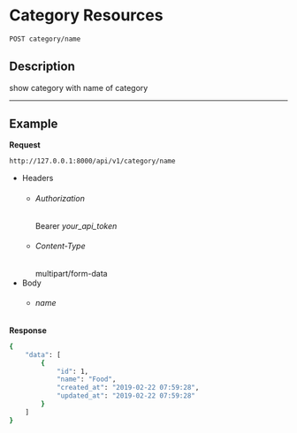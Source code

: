 # Category Resources

```bash
POST category/name
```
## Description
show category with name of category
***
## Example

**Request**

```bash
http://127.0.0.1:8000/api/v1/category/name
```
- Headers
    - ###### Authorization
        Bearer _your_api_token_ 
    - ###### Content-Type
        multipart/form-data
- Body
    - ###### name

**Response**

```bash
{
    "data": [
        {
            "id": 1,
            "name": "Food",
            "created_at": "2019-02-22 07:59:28",
            "updated_at": "2019-02-22 07:59:28"
        }
    ]
}
```
